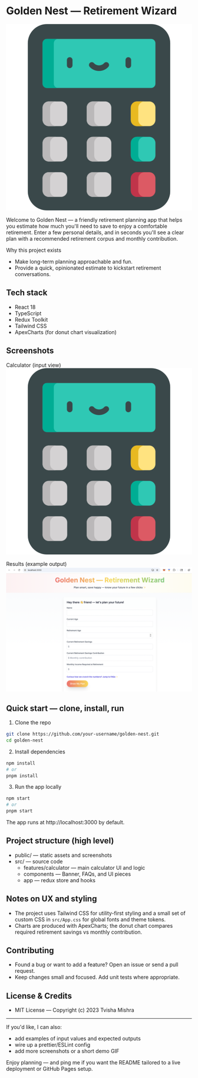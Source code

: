 # Golden Nest — Retirement Wizard

![Golden Nest Screenshot](./public/calculator.png)

Welcome to Golden Nest — a friendly retirement planning app that helps you estimate how much you'll need to save to enjoy a comfortable retirement. Enter a few personal details, and in seconds you'll see a clear plan with a recommended retirement corpus and monthly contribution.

Why this project exists
- Make long-term planning approachable and fun.
- Provide a quick, opinionated estimate to kickstart retirement conversations.

## Tech stack
- React 18
- TypeScript
- Redux Toolkit
- Tailwind CSS
- ApexCharts (for donut chart visualization)

## Screenshots

Calculator (input view)
![Calculator](./public/calculator.png)

Results (example output)
![Results](./public/output.png)

## Quick start — clone, install, run

1. Clone the repo

```bash
git clone https://github.com/your-username/golden-nest.git
cd golden-nest
```

2. Install dependencies

```bash
npm install
# or
pnpm install
```

3. Run the app locally

```bash
npm start
# or
pnpm start
```

The app runs at http://localhost:3000 by default.

## Project structure (high level)

- public/ — static assets and screenshots
- src/ — source code
	- features/calculator — main calculator UI and logic
	- components — Banner, FAQs, and UI pieces
	- app — redux store and hooks

## Notes on UX and styling
- The project uses Tailwind CSS for utility-first styling and a small set of custom CSS in `src/App.css` for global fonts and theme tokens.
- Charts are produced with ApexCharts; the donut chart compares required retirement savings vs monthly contribution.

## Contributing
- Found a bug or want to add a feature? Open an issue or send a pull request.
- Keep changes small and focused. Add unit tests where appropriate.

## License & Credits
- MIT License — Copyright (c) 2023 Tvisha Mishra

---

If you'd like, I can also:
- add examples of input values and expected outputs
- wire up a prettier/ESLint config
- add more screenshots or a short demo GIF

Enjoy planning — and ping me if you want the README tailored to a live deployment or GitHub Pages setup.
